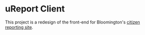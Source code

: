 # uReport Client

This project is a redesign of the front-end for Bloomington's [citizen reporting site](https://bloomington.in.gov/ureport). 

